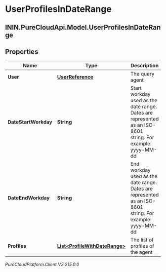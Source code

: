 # UserProfilesInDateRange

## ININ.PureCloudApi.Model.UserProfilesInDateRange

## Properties

|Name | Type | Description | Notes|
|------------ | ------------- | ------------- | -------------|
| **User** | [**UserReference**](UserReference) | The query agent | [optional] |
| **DateStartWorkday** | **String** | Start workday used as the date range. Dates are represented as an ISO-8601 string. For example: yyyy-MM-dd | [optional] |
| **DateEndWorkday** | **String** | End workday used as the date range. Dates are represented as an ISO-8601 string. For example: yyyy-MM-dd | [optional] |
| **Profiles** | [**List&lt;ProfileWithDateRange&gt;**](ProfileWithDateRange) | The list of profiles of the agent | [optional] |



_PureCloudPlatform.Client.V2 215.0.0_
